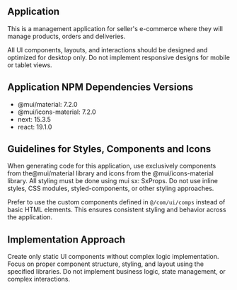 ## Application

This is a management application for seller's e-commerce where they will manage products, orders and deliveries.

All UI components, layouts, and interactions should be designed and optimized for desktop only.
Do not implement responsive designs for mobile or tablet views.

## Application NPM Dependencies Versions

- @mui/material: 7.2.0
- @mui/icons-material: 7.2.0
- next: 15.3.5
- react: 19.1.0

## Guidelines for Styles, Components and Icons

When generating code for this application, use exclusively components from the@mui/material library and icons from the @mui/icons-material library.
All styling must be done using mui sx: SxProps.
Do not use inline styles, CSS modules, styled-components, or other styling approaches.

Prefer to use the custom components defined in `@/com/ui/comps` instead of basic HTML elements.
This ensures consistent styling and behavior across the application.

## Implementation Approach

Create only static UI components without complex logic implementation. Focus on proper component structure, styling, and layout using the specified libraries.
Do not implement business logic, state management, or complex interactions.

